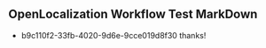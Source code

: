 ## OpenLocalization Workflow Test MarkDown
* b9c110f2-33fb-4020-9d6e-9cce019d8f30 
thanks!<!--HONumber=Mar16_HO2-->
